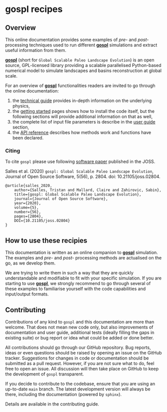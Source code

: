 # gospl recipes

## Overview

This online documentation provides some examples of *pre-* and *post-* processing techniques used to run different **[gospl](https://gospl.readthedocs.io/en/latest/index.html#module-gospl)** simulations and extract useful information from them. 


**[gospl](https://gospl.readthedocs.io/en/latest/index.html#module-gospl)** (short for `Global Scalable Paleo Landscape Evolution`) is an open source, GPL-licensed library providing a scalable parallelised Python-based numerical model to simulate landscapes and basins reconstruction at global scale.

For an overview of **[gospl](https://gospl.readthedocs.io/en/latest/index.html#module-gospl)** functionalities readers are invited to go through the online documentation:

1. the [technical guide](https://gospl.readthedocs.io/en/latest/tech_guide/index.html#tech-guide) provides in-depth information on the underlying physics,
2. the [getting started](https://gospl.readthedocs.io/en/latest/getting_started/index.html#getting-started) pages shows how to install the code itself, but the following sections will provide additional information on that as well,
3. the complete list of input file parameters is describe in the [user guide](https://gospl.readthedocs.io/en/latest/user_guide/inputfile.html#inputfile) section, 
4. the [API reference](https://gospl.readthedocs.io/en/latest/api_ref/index.html#api-ref) describes how methods work and functions have been declared.


### Citing

To cite `gospl` please use following [software paper](https://doi.org/10.21105/joss.XXXXX)
published in the JOSS.

Salles et al. (2020) `gospl: Global Scalable Paleo Landscape Evolution`, Journal of Open
Source Software, 5(56), p. 2804. doi: 10.21105/joss.02804.


    @article{salles_2020,
        author={Salles, Tristan and Mallard, Claire and Zahirovic, Sabin},
        title={gospl: Global Scalable Paleo Landscape Evolution},
        journal={Journal of Open Source Software},
        year={2020},
        volume={5},
        number={56},
        pages={2804},
        DOI={10.21105/joss.02804}
    }

## How to use these recipies

This documentation is written as an online companion to **[gospl](https://gospl.readthedocs.io/en/latest/index.html#module-gospl)** simulation. The examples and *pre-* and *post-* processing methods are actualised on the go, as we develop them. 

We are trying to write them in such a way that they are quickly understandable and modifiable to fit with your specific simulation. If you are starting to use **[gospl](https://gospl.readthedocs.io/en/latest/index.html#module-gospl)**, we strongly recommend to go through several of these examples to familiarise yourself with the code capabilities and input/output formats.


## Contributing 

Contributions of any kind to `gospl` and this documentation are more than welcome. That does not mean new code only, but also improvements of documentation and user guide, additional tests (ideally filling the gaps in existing suite) or bug report or idea what could be added or done better.

All contributions should go through our GitHub repository. Bug reports, ideas or even questions should be raised by opening an issue on the GitHub tracker. Suggestions for changes in code or documentation should be submitted as a pull request. However, if you are not sure what to do, feel free to open an issue. All discussion will then take place on GitHub to keep the development of `gospl` transparent.

If you decide to contribute to the codebase, ensure that you are using an up-to-date `main` branch. The latest development version will always be there, including the documentation (powered by `sphinx`).

Details are available in the contributing guide.
